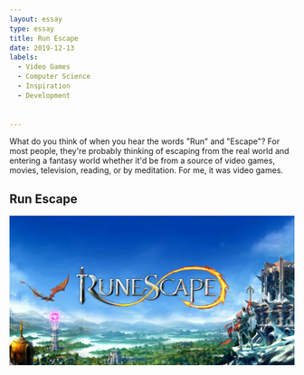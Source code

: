 ```yaml
---
layout: essay
type: essay
title: Run Escape
date: 2019-12-13
labels:
  - Video Games
  - Computer Science
  - Inspiration
  - Development
  
 
---
```

What do you think of when you hear the words "Run" and "Escape"? For most people, they're probably thinking of escaping from the real world and entering a fantasy world whether it'd be from a source of video games, movies, television, reading, or by meditation. For me, it was video games.

## Run Escape

<img class="ui huge centered image" src="../images/Runescape.jpg">